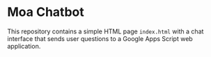 # Moa Chatbot

This repository contains a simple HTML page `index.html` with a chat interface that sends user questions to a Google Apps Script web application.
